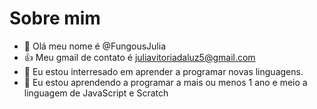 # Sobre mim
- 👋 Olá meu nome é @FungousJulia
- :+1: Meu gmail de contato é juliavitoriadaluz5@gmail.com
- 👀 Eu estou interresado em aprender a programar novas linguagens.
- 🌱 Eu estou aprendendo a programar a mais ou menos 1 ano e meio a linguagem de JavaScript e Scratch
<!---
FungousJulia/FungousJulia is a ✨ special ✨ repository because its `README.md` (this file) appears on your GitHub profile.
You can click the Preview link to take a look at your changes.
--->
